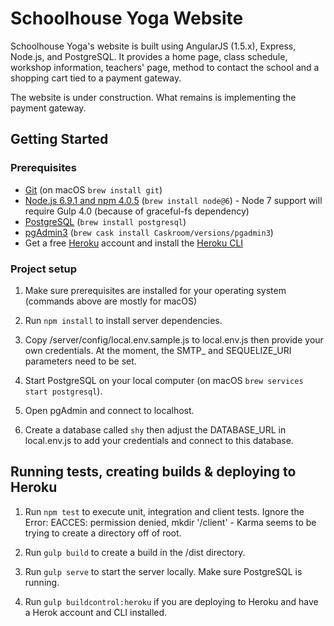 # Schoolhouse Yoga Website

Schoolhouse Yoga's website is built using AngularJS (1.5.x), Express, Node.js, and PostgreSQL. It provides
a home page, class schedule, workshop information, teachers' page, method to contact
the school and a shopping cart tied to a payment gateway.

The website is under construction. What remains is implementing the payment gateway.

## Getting Started

### Prerequisites

- [Git](https://git-scm.com/) (on macOS `brew install git`)
- [Node.js 6.9.1 and npm 4.0.5](nodejs.org) (`brew install node@6`) - Node 7 support will require Gulp 4.0 (because of graceful-fs dependency)
- [PostgreSQL](http://postgresql.org) (`brew install postgresql`)
- [pgAdmin3](http://postgresql.org) (`brew cask install Caskroom/versions/pgadmin3`)
- Get a free [Heroku](http://heroku.com) account and install the [Heroku CLI](https://devcenter.heroku.com/articles/heroku-cli)

### Project setup

1. Make sure prerequisites are installed for your operating system (commands above are mostly for macOS)

2. Run `npm install` to install server dependencies.

3. Copy /server/config/local.env.sample.js to local.env.js then provide your own credentials. At the moment, the SMTP_ and SEQUELIZE_URI parameters need to be set.

4. Start PostgreSQL on your local computer (on macOS `brew services start postgresql`).

4. Open pgAdmin and connect to localhost.

5. Create a database called `shy` then adjust the DATABASE_URL in local.env.js to add your credentials and connect to this database.

## Running tests, creating builds & deploying to Heroku

1. Run `npm test` to execute unit, integration and client tests. Ignore the Error: EACCES: permission denied, mkdir '/client' - Karma seems to be trying to create a directory off of root.

1. Run `gulp build` to create a build in the /dist directory.

2. Run `gulp serve` to start the server locally. Make sure PostgreSQL is running.

3. Run `gulp buildcontrol:heroku` if you are deploying to Heroku and have a Herok account and CLI installed.
